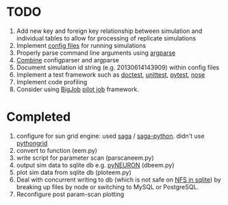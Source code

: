 # TODO
1. Add new key and foreign key relationship between simulation and individual tables to allow for processing of replicate simulations
1. Implement [config files](http://docs.python.org/2/library/configparser.html) for running simulations
1. Properly parse command line arguments using [argparse](http://docs.python.org/2/library/argparse.html#module-argparse)
1. [Combine](http://blog.vwelch.com/2011/04/combining-configparser-and-argparse.html) configparser and argparse
1. Document simulation id string (e.g. 20130614143909) within config files
1. Implement a test framework such as [doctest](http://docs.python.org/2/library/doctest.html), [unittest](http://docs.python.org/2/library/unittest.html), [pytest](http://pytest.org/latest/), [nose](https://nose.readthedocs.org/en/latest/)
1. Implement code profiling
1. Consider using [BigJob](https://github.com/saga-project/BigJob/wiki/BigJob-Tutorial) [pilot job](http://en.wikipedia.org/wiki/Pilot_job) framework.


# Completed
1. configure for sun grid engine: used [saga](http://saga-project.github.io/) / [saga-python](http://saga-project.github.io/saga-python/). didn't use [pythongrid](https://code.google.com/p/pythongrid/)
1. convert to function (eem.py)
1. write script for parameter scan (parscaneem.py)
1. output sim data to sqlite db e.g. [pyNEURON](http://www.paedia.info/quickstart/simulation.html) (dbeem.py)
1. plot sim data from sqlite db (ploteem.py)
1. Deal with concurrent writing to db (which is not safe on [NFS in sqlite](http://www.sqlite.org/faq.html#q5)) by breaking up files by node or switching to MySQL or PostgreSQL.
1. Reconfigure post param-scan plotting
